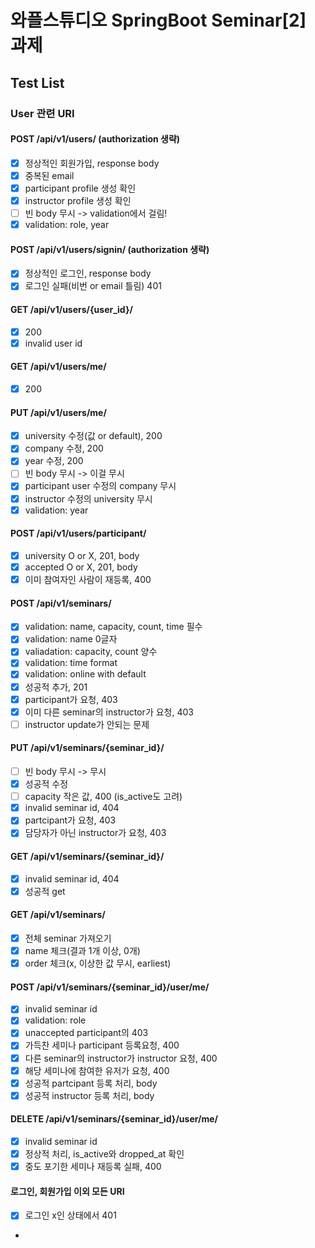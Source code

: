 # 와플스튜디오 SpringBoot Seminar[2] 과제
## Test List
### User 관련 URI
#### POST /api/v1/users/ (authorization 생략)
- [x] 정상적인 회원가입, response body
- [x] 중복된 email
- [x] participant profile 생성 확인
- [x] instructor profile 생성 확인
- [ ] 빈 body 무시 -> validation에서 걸림!
- [x] validation: role, year
#### POST /api/v1/users/signin/ (authorization 생략)
- [x] 정상적인 로그인, response body
- [x] 로그인 실패(비번 or email 틀림) 401
#### GET /api/v1/users/{user_id}/
- [x] 200
- [x] invalid user id
#### GET /api/v1/users/me/
- [x] 200
#### PUT /api/v1/users/me/
- [x] university 수정(값 or default), 200
- [x] company 수정, 200
- [x] year 수정, 200
- [ ] 빈 body 무시 -> 이걸 무시
- [x] participant user 수정의 company 무시
- [x] instructor 수정의 university 무시
- [x] validation: year
#### POST /api/v1/users/participant/
- [x] university O or X, 201, body
- [x] accepted O or X, 201, body
- [x] 이미 참여자인 사람이 재등록, 400
#### POST /api/v1/seminars/
- [x] validation: name, capacity, count, time 필수
- [x] validation: name 0글자
- [x] valiadation: capacity, count 양수
- [x] validation: time format
- [x] validation: online with default
- [x] 성공적 추가, 201
- [x] participant가 요청, 403
- [x] 이미 다른 seminar의 instructor가 요청, 403
- [ ] instructor update가 안되는 문제
#### PUT /api/v1/seminars/{seminar_id}/
- [ ] 빈 body 무시 -> 무시
- [x] 성공적 수정
- [ ] capacity 작은 값, 400 (is_active도 고려)
- [x] invalid seminar id, 404
- [x] partcipant가 요청, 403
- [x] 담당자가 아닌 instructor가 요청, 403
#### GET /api/v1/seminars/{seminar_id}/
- [x] invalid seminar id, 404
- [x] 성공적 get
#### GET /api/v1/seminars/
- [x] 전체 seminar 가져오기
- [x] name 체크(결과 1개 이상, 0개)
- [x] order 체크(x, 이상한 값 무시, earliest)
#### POST /api/v1/seminars/{seminar_id}/user/me/
- [x] invalid seminar id
- [x] validation: role
- [x] unaccepted participant의 403
- [x] 가득찬 세미나 participant 등록요청, 400
- [x] 다른 seminar의 instructor가 instructor 요청, 400
- [x] 해당 세미나에 참여한 유저가 요청, 400
- [x] 성공적 partcipant 등록 처리, body
- [x] 성공적 instructor 등록 처리, body
#### DELETE /api/v1/seminars/{seminar_id}/user/me/
- [x] invalid seminar id
- [x] 정상적 처리, is_active와 dropped_at 확인
- [x] 중도 포기한 세미나 재등록 실패, 400
#### 로그인, 회원가입 이외 모든 URI
- [x] 로그인 x인 상태에서 401
- 